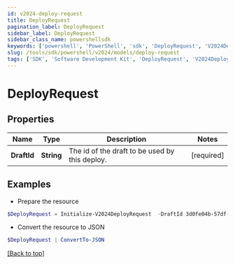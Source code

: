 ```yaml
---
id: v2024-deploy-request
title: DeployRequest
pagination_label: DeployRequest
sidebar_label: DeployRequest
sidebar_class_name: powershellsdk
keywords: ['powershell', 'PowerShell', 'sdk', 'DeployRequest', 'V2024DeployRequest'] 
slug: /tools/sdk/powershell/v2024/models/deploy-request
tags: ['SDK', 'Software Development Kit', 'DeployRequest', 'V2024DeployRequest']
---
```



# DeployRequest

## Properties

Name | Type | Description | Notes
------------ | ------------- | ------------- | -------------
**DraftId** | **String** | The id of the draft to be used by this deploy. | [required]

## Examples

- Prepare the resource
```powershell
$DeployRequest = Initialize-V2024DeployRequest  -DraftId 3d0fe04b-57df-4a46-a83b-8f04b0f9d10b
```

- Convert the resource to JSON
```powershell
$DeployRequest | ConvertTo-JSON
```


[[Back to top]](#) 

